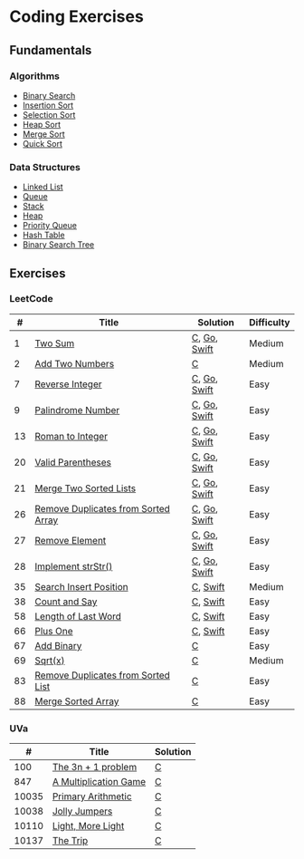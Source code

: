 # Coding Exercises

## Fundamentals
### Algorithms
- [Binary Search](./fundamentals/binary_search)
- [Insertion Sort](./fundamentals/insertion_sort)
- [Selection Sort](./fundamentals/selection_sort)
- [Heap Sort](./fundamentals/heap_sort)
- [Merge Sort](./fundamentals/merge_sort)
- [Quick Sort](./fundamentals/quick_sort)

### Data Structures
- [Linked List](./fundamentals/linked_list)
- [Queue](./fundamentals/queue)
- [Stack](./fundamentals/stack)
- [Heap](./fundamentals/heap)
- [Priority Queue](./fundamentals/priority_queue)
- [Hash Table](./fundamentals/hash_table)
- [Binary Search Tree](./fundamentals/binary_search_tree)

## Exercises
### LeetCode
| # | Title | Solution | Difficulty |
|---|-------|----------|------------|
|1|[Two Sum](https://leetcode.com/problems/two-sum/)| [C](./leetcode-c/lc_001.c), [Go](./leetcode-go/lc_001.go), [Swift](./leetcode-swift/lc_001.swift)|Medium|
|2|[Add Two Numbers](https://leetcode.com/problems/add-two-numbers/)| [C](./leetcode-c/lc_002.c)|Medium|
|7|[Reverse Integer](https://leetcode.com/problems/reverse-integer/)| [C](./leetcode-c/lc_002.c), [Go](./leetcode-go/lc_002.go), [Swift](./leetcode-swift/lc_007.swift)|Easy|
|9|[Palindrome Number](https://leetcode.com/problems/palindrome-number/)| [C](./leetcode-c/lc_009.c), [Go](./leetcode-go/lc_009.go), [Swift](./leetcode-swift/lc_009.swift)|Easy|
|13|[Roman to Integer](https://leetcode.com/problems/roman-to-integer/)| [C](./leetcode-c/lc_013.c), [Go](./leetcode-go/lc_013.go), [Swift](./leetcode-swift/lc_013.swift)|Easy|
|20|[Valid Parentheses](https://leetcode.com/problems/valid-parentheses/)| [C](./leetcode-c/lc_020.c), [Go](./leetcode-go/lc_020.go), [Swift](./leetcode-swift/lc_020.swift)|Easy|
|21|[Merge Two Sorted Lists](https://leetcode.com/problems/merge-two-sorted-lists/)| [C](./leetcode-c/lc_021.c), [Go](./leetcode-go/lc_021.go), [Swift](./leetcode-swift/lc_021.swift)|Easy|
|26|[Remove Duplicates from Sorted Array](https://leetcode.com/problems/remove-duplicates-from-sorted-array/)| [C](./leetcode-c/lc_026.c), [Go](./leetcode-go/lc_026.go), [Swift](./leetcode-swift/lc_026.swift)|Easy|
|27|[Remove Element](https://leetcode.com/problems/remove-element/)| [C](./leetcode-c/lc_027.c), [Go](./leetcode-go/lc_027.go), [Swift](./leetcode-swift/lc_027.swift)|Easy|
|28|[Implement strStr()](https://leetcode.com/problems/implement-strstr/)| [C](./leetcode-c/lc_028.c), [Go](./leetcode-go/lc_028.go), [Swift](./leetcode-swift/lc_028.swift)|Easy|
|35|[Search Insert Position](https://leetcode.com/problems/search-insert-position/)| [C](./leetcode-c/lc_035.c), [Swift](./leetcode-swift/lc_035.swift)|Medium|
|38|[Count and Say](https://leetcode.com/problems/count-and-say/)| [C](./leetcode-c/lc_038.c), [Swift](./leetcode-swift/lc_038.swift)|Easy|
|58|[Length of Last Word](https://leetcode.com/problems/length-of-last-word/)| [C](./leetcode-c/lc_058.c), [Swift](./leetcode-swift/lc_058.swift)|Easy|
|66|[Plus One](https://leetcode.com/problems/plus-one/)| [C](./leetcode-c/lc_066.c), [Swift](./leetcode-swift/lc_066.swift)|Easy|
|67|[Add Binary](https://leetcode.com/problems/add-binary/)| [C](./leetcode-c/lc_067.c)|Easy|
|69|[Sqrt(x)](https://leetcode.com/problems/sqrtx/)| [C](./leetcode-c/lc_069.c)|Medium|
|83|[Remove Duplicates from Sorted List](https://leetcode.com/problems/remove-duplicates-from-sorted-list/)| [C](./leetcode-c/lc_083.c)|Easy|
|88|[Merge Sorted Array](https://leetcode.com/problems/merge-sorted-array/)| [C](./leetcode-c/lc_088.c)|Easy|

### UVa
| # | Title | Solution |
|---|-------|----------|
|100|[The 3n + 1 problem](https://uva.onlinejudge.org/external/1/100.pdf/)| [C](./uva/uva_100.c)|
|847|[A Multiplication Game](https://uva.onlinejudge.org/external/8/847.pdf/)| [C](./uva/uva_847.c)|
|10035|[Primary Arithmetic](https://uva.onlinejudge.org/external/100/10035.pdf/)| [C](./uva/uva_10035.c)|
|10038|[Jolly Jumpers](https://uva.onlinejudge.org/external/100/10038.pdf/)| [C](./uva/uva_10038.c)|
|10110|[Light, More Light](https://uva.onlinejudge.org/external/101/10110.pdf/)| [C](./uva/uva_10110.c)|
|10137|[The Trip](https://uva.onlinejudge.org/external/101/10137.pdf/)| [C](./uva/uva_10137.c)|
